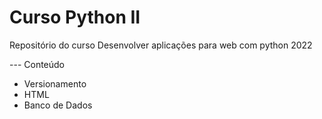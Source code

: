# Curso Python II
 Repositório do curso Desenvolver aplicações para web com python 2022

 --- Conteúdo
 - Versionamento
 - HTML
 - Banco de Dados
